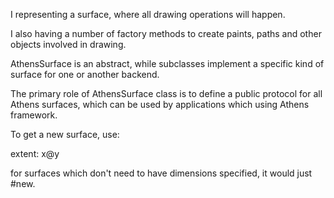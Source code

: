 I representing a surface, where all drawing operations will happen.

I also having a number of factory methods to create paints, paths and other objects involved in drawing.

AthensSurface is an abstract, while subclasses implement a specific kind of surface for one or another backend.

The primary role of AthensSurface class is to define a public protocol for all Athens surfaces, which can be used by applications which using Athens framework.

To get a new surface, use:

<one of my subclasses> extent: x@y

for surfaces which don't need to have dimensions specified,
it would just #new.
